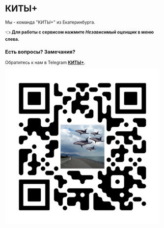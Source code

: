 # **КИТЫ+**


Мы - команда "КИТЫ+" из Екатеринбурга.


👈 **Для работы с сервисом нажмите _Независимый оценщик_ в меню слева.**

### Есть вопросы? Замечания?
Обратитесь к нам в Telegram [**КИТЫ+**](https://t.me/joinchat/MO_n1Qx5Rb85MGYy).


![КИТЫ+](https://github.com/annykthedragon/whales/blob/main/our-photos/qr.png?raw=true)

